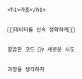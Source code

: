                                                                                 <h1>가훈</h1>
                                                                                
                                                                          🐱‍🏍데이터를 신속 정확하게🐱‍🏍
                                                                          
                                                                          깔끔한 코드 🤷‍♀️ 새로운 시도 
                                      
                                                                                과정을 생각하자

                                    

<!--
**Minzion0/Minzion0** is a ✨ _special_ ✨ repository because its `README.md` (this file) appears on your GitHub profile.

Here are some ideas to get you started:

- 🔭 I’m currently working on ...
- 🌱 I’m currently learning ...
- 👯 I’m looking to collaborate on ...
- 🤔 I’m looking for help with ...
- 💬 Ask me about ...
- 📫 How to reach me: ...
- 😄 Pronouns: ...
- ⚡ Fun fact: ...
-->
